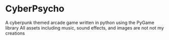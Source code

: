 # CyberPsycho
A cyberpunk themed arcade game written in python using the PyGame library
All assets including music, sound effects, and images are not not my creations
